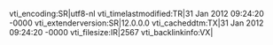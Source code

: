 vti_encoding:SR|utf8-nl
vti_timelastmodified:TR|31 Jan 2012 09:24:20 -0000
vti_extenderversion:SR|12.0.0.0
vti_cacheddtm:TX|31 Jan 2012 09:24:20 -0000
vti_filesize:IR|2567
vti_backlinkinfo:VX|
